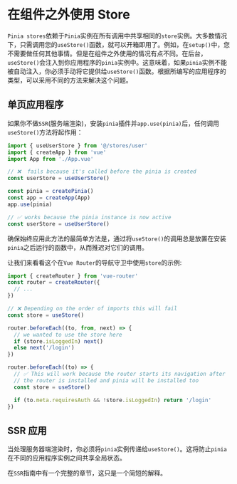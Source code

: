# 在组件之外使用 Store

`Pinia stores`依赖于`Pinia`实例在所有调用中共享相同的`store`实例。大多数情况下，只需调用您的`useStore()`函数，就可以开箱即用了。例如，在`setup()`中，您不需要做任何其他事情。但是在组件之外使用的情况有点不同。在后台，`useStore()`会注入到你应用程序的`pinia`实例中。这意味着，如果`pinia`实例不能被自动注入，你必须手动将它提供给`useStore()`函数。根据所编写的应用程序的类型，可以采用不同的方法来解决这个问题。



## 单页应用程序

如果你不做`SSR`(服务端渲染)，安装`pinia`插件并`app.use(pinia)`后，任何调用`useStore()`方法将起作用：

```js
import { useUserStore } from '@/stores/user'
import { createApp } from 'vue'
import App from './App.vue'

// ❌  fails because it's called before the pinia is created
const userStore = useUserStore()

const pinia = createPinia()
const app = createApp(App)
app.use(pinia)

// ✅ works because the pinia instance is now active
const userStore = useUserStore()
```

确保始终应用此方法的最简单方法是，通过将`useStore()`的调用总是放置在安装`pinia`之后运行的函数中，从而推迟对它们的调用。

让我们来看看这个在`Vue Router`的导航守卫中使用`store`的示例:

```js
import { createRouter } from 'vue-router'
const router = createRouter({
  // ...
})

// ❌ Depending on the order of imports this will fail
const store = useStore()

router.beforeEach((to, from, next) => {
  // we wanted to use the store here
  if (store.isLoggedIn) next()
  else next('/login')
})

router.beforeEach((to) => {
  // ✅ This will work because the router starts its navigation after
  // the router is installed and pinia will be installed too
  const store = useStore()

  if (to.meta.requiresAuth && !store.isLoggedIn) return '/login'
})
```



## SSR 应用

当处理服务器端渲染时，你必须将`pinia`实例传递给`useStore()`。这将防止`pinia`在不同的应用程序实例之间共享全局状态。

在`SSR`指南中有一个完整的章节，这只是一个简短的解释。